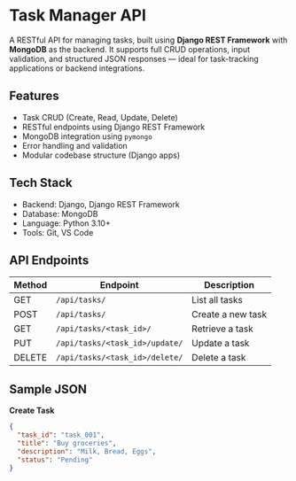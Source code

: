 # Task Manager API

A RESTful API for managing tasks, built using **Django REST Framework** with **MongoDB** as the backend. It supports full CRUD operations, input validation, and structured JSON responses — ideal for task-tracking applications or backend integrations.

## Features

- Task CRUD (Create, Read, Update, Delete)
- RESTful endpoints using Django REST Framework
- MongoDB integration using `pymongo`
- Error handling and validation
- Modular codebase structure (Django apps)

## Tech Stack

- Backend: Django, Django REST Framework
- Database: MongoDB
- Language: Python 3.10+
- Tools: Git, VS Code

## API Endpoints

| Method | Endpoint                          | Description            |
|--------|-----------------------------------|------------------------|
| GET    | `/api/tasks/`                     | List all tasks         |
| POST   | `/api/tasks/`                     | Create a new task      |
| GET    | `/api/tasks/<task_id>/`           | Retrieve a task        |
| PUT    | `/api/tasks/<task_id>/update/`    | Update a task          |
| DELETE | `/api/tasks/<task_id>/delete/`    | Delete a task          |

## Sample JSON

**Create Task**

```json
{
  "task_id": "task_001",
  "title": "Buy groceries",
  "description": "Milk, Bread, Eggs",
  "status": "Pending"
}
